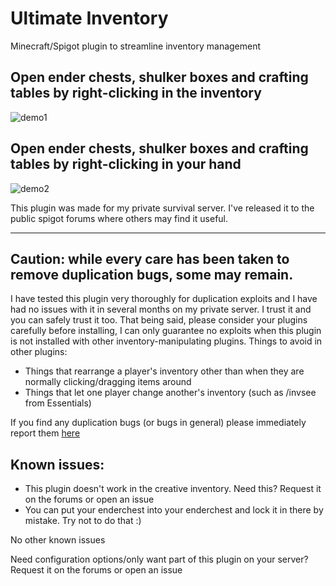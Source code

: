 # Ultimate Inventory
 Minecraft/Spigot plugin to streamline inventory management

## Open ender chests, shulker boxes and crafting tables by right-clicking **in the inventory**
![demo1](https://user-images.githubusercontent.com/21290233/232254337-f1f93c3f-a896-418f-9473-ad58645b00f3.gif)

## Open ender chests, shulker boxes and crafting tables by right-clicking **in your hand**
![demo2](https://user-images.githubusercontent.com/21290233/232254528-4d8f7aa0-33ee-439a-a8a0-e75f5b599a84.gif)

This plugin was made for my private survival server. I've released it to the public spigot forums where others may find it useful.

----

## **Caution: while every care has been taken to remove duplication bugs, some may remain.**

I have tested this plugin very thoroughly for duplication exploits and I have had no issues with it in several months on my private server. I trust it and you can safely trust it too.
That being said, please consider your plugins carefully before installing, I can only guarantee no exploits when this plugin is not installed with other inventory-manipulating plugins.
Things to avoid in other plugins:
- Things that rearrange a player's inventory other than when they are normally clicking/dragging items around
- Things that let one player change another's inventory (such as /invsee from Essentials)

If you find any duplication bugs (or bugs in general) please immediately report them [here](https://github.com/percyqaz/Shulkerbox/issues)

## Known issues:
- This plugin doesn't work in the creative inventory. Need this? Request it on the forums or open an issue
- You can put your enderchest into your enderchest and lock it in there by mistake. Try not to do that :)

No other known issues

Need configuration options/only want part of this plugin on your server? Request it on the forums or open an issue
